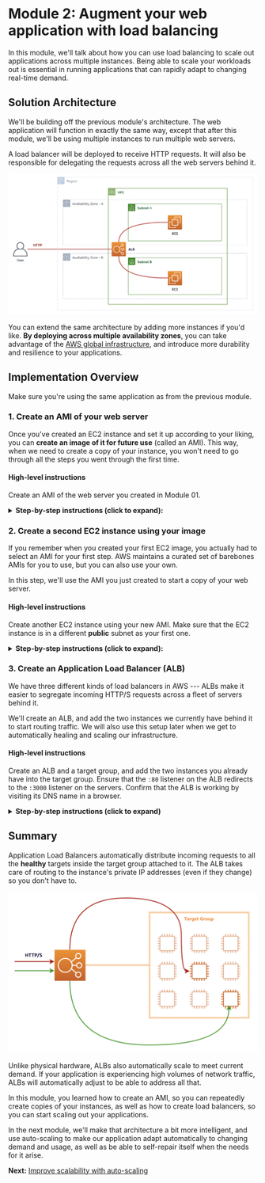 Module 2: Augment your web application with load balancing
===

In this module, we'll talk about how you can use load balancing to scale out applications
across multiple instances. Being able to scale your workloads out is essential in 
running applications that can rapidly adapt to changing real-time demand.


## Solution Architecture

We'll be building off the previous module's architecture.
The web application will function in exactly the same way, except that after this module,
we'll be using multiple instances to run multiple web servers.

A load balancer will be deployed to receive HTTP requests.
It will also be responsible for delegating the requests across all the web servers behind it.

![architecture](__assets/architecture.png)

You can extend the same architecture by adding more instances if you'd like.
**By deploying across multiple availability zones**, you can take advantage of the 
[AWS global infrastructure](https://aws.amazon.com/about-aws/global-infrastructure/),
and introduce more durability and resilience to your applications.

## Implementation Overview

Make sure you're using the same application as from the previous module.

### 1. Create an AMI of your web server

Once you've created an EC2 instance and set it up according to your liking, you can
**create an image of it for future use** (called an AMI). This way, when we need to create a copy
of your instance, you won't need to go through all the steps you went through the first time.

#### High-level instructions

Create an AMI of the web server you created in Module 01.

<details>
  <summary><strong>Step-by-step instructions (click to expand):</strong></summary>
  <p>
1. In your EC2 dashboard, make sure the instance you created is selected.

2. Select **Actions > Image > Create Image** from the top menu.

   ![create image](__assets/create-ami.png)

3. Give your AMI a unique name you'll easily remember (and optionally a description), and set the same **10GB** of storage as before, then click **Create Image**.

4. The AMI creation process will take a while. You can verify this by going to **AMIs** on the left-hand navigation
   of your EC2 dashboard, and waiting until the status turns to `available`.
  </p>
</details>


### 2. Create a second EC2 instance using your image

If you remember when you created your first EC2 image, you actually had to select an AMI for your first step.
AWS maintains a curated set of barebones AMIs for you to use, but you can also use your own.

In this step, we'll use the AMI you just created to start a copy of your web server.

#### High-level instructions

Create another EC2 instance using your new AMI.
Make sure that the EC2 instance is in a different **public** subnet as your first one.

<details>
  <summary><strong>Step-by-step instructions (click to expand):</strong></summary>
  <p>
    
1. Follow the steps [in Step 1 of Module 01](../tree/module-01#1-create-an-ec2-instance), but do the following:

    1. In `Step 1`: Select **My AMIs** on the left, and select the AMI you just created.
    2. In `Step 3`: Use the same **Network**, but select a different **Subnet** than your first instance. 
      The subnet of your first instance is visible in the Description tab when you select it on the dashboard.
      
      ![EC2 instance subnet](__assets/ec2-subnets.png)
      
    3. Also in `Step 3`: at the very bottom in **Advanced Settings**, add in the following startup script:
    ```
    #!/bin/bash -xe
    exec > >(tee /var/log/user-data.log|logger -t user-data -s 2>/dev/console) 2>&1
    
    curl https://raw.githubusercontent.com/creationix/nvm/master/install.sh | sh
    source /.nvm/nvm.sh
    
    nvm install 8.10
    nvm use 8.10
    npm install -g forever
    
    git clone https://github.com/team-siklab/workshop-simple-webapp.git app
    cd app
    git checkout module-02
    
    npm install
    forever start app.js
    ```

    4. In `Step 6`: Make sure you use the same security group as the one you created before.
    5. For your keypair: opt to use an existing one, and use the keypair you created before.

2. Once your EC2 instance is ready, confirm that you can visit your web server on it by visiting it's
   **public IPv4 address** at port **3000**.

    ```
    e.g.

    http://52.221.0.100:3000
    ```
  </p>
</details>


### 3. Create an Application Load Balancer (ALB)

We have three different kinds of load balancers in AWS --- ALBs make it easier to segregate 
incoming HTTP/S requests across a fleet of servers behind it.

We'll create an ALB, and add the two instances we currently have behind it to start routing traffic.
We will also use this setup later when we get to automatically healing and scaling our infrastructure.

#### High-level instructions

Create an ALB and a target group, and add the two instances you already have into the target group.
Ensure that the `:80` listener on the ALB redirects to the `:3000` listener on the servers.
Confirm that the ALB is working by visiting its DNS name in a browser.

<details>
  <summary><strong>Step-by-step instructions (click to expand)</strong></summary>
  <p>
1. Select **Load Balancers** from the left-hand navigation of your EC2 dashboard, then click **Create Load Balancer** at the top.
   
2. Select **Application Load Balancer** as the type of load balancer to create.
   Application Load Balancers (ALBs) is a level-7 load balancer that automatically scales to demand, 
   and makes it easy to route HTTP/S requests to your servers.

3. In `Step 1`:

   1. Give your ALB a unique name you'll remember.
   2. Make sure you have a listener for `HTTP` onto port `80` of the load balancer.
   3. Make sure the VPC is your default one, and opt to plce the ALB in all of the availability zones offered.
   4. Leave everything else at the default.

4. Don't mind the warning on `Step 2`.

5. In `Step 3`: select the security group you also use for your instances. Confirm that it allows `HTTP` traffic on port `80` from anywhere.

> **Note**: In real, practical use, you will probably want to use a different security group for your load balancers than the one you
> use for your EC2 instances. This allows you to control the security of your network traffic flow better.
>
> For example, you can allow `HTTP port 80` traffic on your load balancer from anywhere, but only allow `HTTP port 80` traffic 
> from your load balancer to your EC2 instances, preventing anybody from directly accessing your web servers.

6. In `Step 4`: 

  1. Opt to create a **new target group**.
  2. Give your target group a unique name. It's probably a good idea to name it similarly to your ALB.
  3. Keep target type to **Instance**.
  4. Set protocol and port to `HTTP` and `3000`. These is where your web servers are listening in for incoming traffic.
  5. For health checks, select `HTTP`, with the path set to `/hello`.
  6. Under Advanced health check settings, set healthy threshold to `3`, and interval to `10`.

7. In `Step 5`:

   1. Look for your 2 instances from the bottom list, and select them.
   2. Click **Add to Registered**. You should see both instances go up to the upper list.
   3. Click **Next: Review**.

8. Confirm your settings and then click **Create**. Your ALB will take a few minutes to provision and be ready for use.

9. Your ALB will have a DNS name, viewable from the **Description** tab. When your ALB is ready, visit that URL using your browser,
   and confirm that you're hitting one of the 2 servers you've prepared.
  </p>
</details>


## Summary

Application Load Balancers automatically distribute incoming requests to all the **healthy** targets inside the target group attached to it.
The ALB takes care of routing to the instance's private IP addresses (even if they change) so you don't have to.

![ALB routing to target group](__assets/alb-tg.png)

Unlike physical hardware, ALBs also automatically scale to meet current demand.
If your application is experiencing high volumes of network traffic, ALBs will automatically adjust to be able to address all that.

In this module, you learned how to create an AMI, so you can repeatedly create copies of your instances,
as well as how to create load balancers, so you can start scaling out your applications.

In the next module, we'll make that architecture a bit more intelligent, and use auto-scaling
to make our application adapt automatically to changing demand and usage, as well as be able to
self-repair itself when the needs for it arise.


**Next:** [Improve scalability with auto-scaling](team-siklab/workshop-simple-webapp/tree/module-02)
